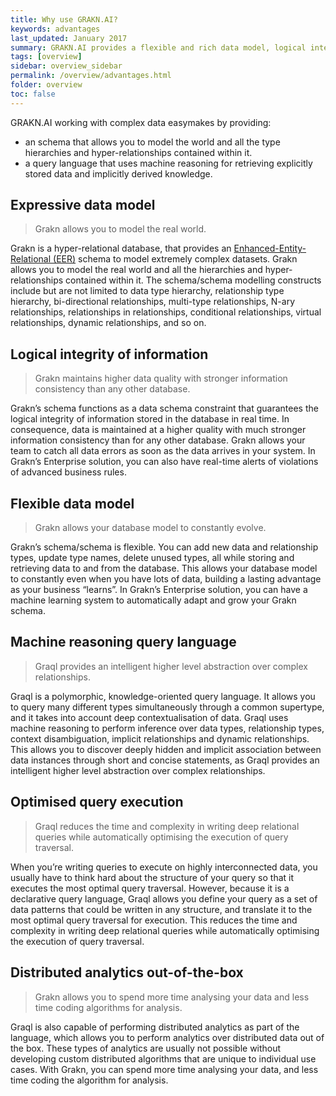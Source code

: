 ```yaml
---
title: Why use GRAKN.AI?
keywords: advantages
last_updated: January 2017
summary: GRAKN.AI provides a flexible and rich data model, logical integrity, optimized and intelligent querying capabilities, and distributed analytics out-of-the-box.
tags: [overview]
sidebar: overview_sidebar
permalink: /overview/advantages.html
folder: overview
toc: false
---
```


GRAKN.AI  working with complex data easymakes by providing:

* an schema that allows you to model the world and all the type hierarchies and hyper-relationships contained within it.
* a query language that uses machine reasoning for retrieving explicitly stored data and implicitly derived knowledge.

## Expressive data model

> Grakn allows you to model the real world.

Grakn is a hyper-relational database, that provides an [Enhanced-Entity-Relational (EER)](https://en.wikipedia.org/wiki/Enhanced_entity–relationship_model) schema to model extremely complex datasets. Grakn allows you to model the real world and all the hierarchies and hyper-relationships contained within it. The schema/schema modelling constructs include but are not limited to data type hierarchy, relationship type hierarchy, bi-directional relationships, multi-type relationships, N-ary relationships, relationships in relationships, conditional relationships, virtual relationships, dynamic relationships, and so on.

## Logical integrity of information

> Grakn maintains higher data quality with stronger information consistency than any other database.

Grakn’s schema functions as a data schema constraint that guarantees the logical integrity of information stored in the database in real time. In consequence, data is maintained at a higher quality with much stronger information consistency than for any other database. Grakn allows your team to catch all data errors as soon as the data arrives in your system. In Grakn’s Enterprise solution, you can also have real-time alerts of violations of advanced business rules.

## Flexible data model

> Grakn allows your database model to constantly evolve.

Grakn’s schema/schema is flexible. You can add new data and relationship types, update type names, delete unused types, all while storing and retrieving data to and from the database. This allows your database model to constantly even when you have lots of data, building a lasting advantage as your business “learns”. In Grakn’s Enterprise solution, you can have a machine learning system to automatically adapt and grow your Grakn schema.

##  Machine reasoning query language

> Graql provides an intelligent higher level abstraction over complex relationships.

Graql is a polymorphic, knowledge-oriented query language. It allows you to query many different types simultaneously through a common supertype, and it takes into account deep contextualisation of data. Graql uses machine reasoning to perform inference over data types, relationship types, context disambiguation, implicit relationships and dynamic relationships. This allows you to discover deeply hidden and implicit association between data instances through short and concise statements, as Graql provides an intelligent higher level abstraction over complex relationships.

## Optimised query execution

> Graql reduces the time and complexity in writing deep relational queries while automatically optimising the execution of query traversal.

When you’re writing queries to execute on highly interconnected data, you usually have to think hard about the structure of your query so that it executes the most optimal query traversal. However, because it is a declarative query language, Graql allows you define your query as a set of data patterns that could be written in any structure, and translate it to the most optimal query traversal for execution. This reduces the time and complexity in writing deep relational queries while automatically optimising the execution of query traversal.

## Distributed analytics out-of-the-box

> Grakn allows you to spend more time analysing your data and less time coding algorithms for analysis.

Graql is also capable of performing distributed 
analytics as part of the language, which allows you to perform analytics over distributed data out of the box. These types of analytics are usually not possible without developing custom distributed algorithms that are unique to individual use cases. With Grakn, you can spend more time analysing your data, and less time coding the algorithm for analysis.
